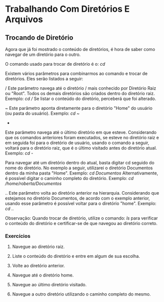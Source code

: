 ﻿# Trabalhando Com Diretórios E Arquivos

## Trocando de Diretório

Agora que já foi mostrado o conteúdo de diretórios, é hora de saber como navegar de um diretório para o outro.

O comando usado para trocar de diretório é o:
*cd*

Existem vários parâmetros para combinarmos ao comando e trocar de diretórios. Eles serão listados a seguir:

/
Este parâmetro navega até o diretório
/
mais conhecido por Diretório Raiz ou "Root". Todos os demais diretórios são criados dentro do diretório raiz.
Exemplo:
*cd /*
Se listar o conteúdo do diretório, perceberá que foi alterado.

~
Este parâmetro aponta diretamente para o diretório "Home" do usuário (ou pasta do usuário).
Exemplo:
*cd ~*

-
Este parâmetro navega até o último diretório em que esteve.
Considerando que os comandos anteriores foram executados, se esteve no diretório raiz e em seguida foi para o diretório de usuário, usando o comando a seguir, voltará
para o diretório raiz, que é o último visitado antes do diretório atual.
Exemplo:
*cd -*

Para navegar até um diretório dentro do atual, basta digitar cd seguido do nome do diretório. No exemplo a seguir, utilizarei o diretório Documentos dentro da minha pasta 
"Home".
Exemplo:
*cd Documentos*
Alternativamente, é possível digitar o caminho completo do diretório.
Exemplo:
*cd /home/roberta/Documentos*

..
Este parâmetro volta ao diretório anterior na hierarquia. Considerando que estejamos no diretório Documentos, de acordo com o exemplo anterior, usando esse parâmetro é
possível voltar para o diretório "home".
Exemplo:
*cd ..*

Observação: Quando trocar de diretório, utilize o comando:
*ls*
para verificar o conteúdo do diretório e certificar-se de que navegou ao diretório correto.

### Exercícios

1. Navegue ao diretório raiz.

2. Liste o conteúdo do diretório e entre em algum de sua escolha.

3. Volte ao diretório anterior.

4. Navegue até o diretório home.

5. Navegue ao último diretório visitado.

6. Navegue a outro diretório utilizando o caminho completo do mesmo.